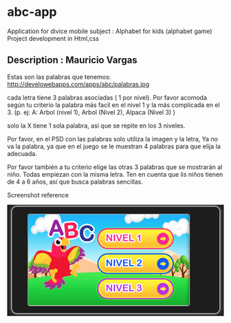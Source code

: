 # abc-app
Application for divice mobile subject : Alphabet for kids (alphabet game)
Project development in Html,css


## Description : Mauricio Vargas

Estas son las palabras que tenemos: http://develowebapps.com/apps/abc/palabras.jpg

cada letra tiene 3 palabras asociadas ( 1 por nivel). Por favor acomoda según tu criterio la palabra más facil en el nivel 1 y la más complicada en el 3. (p. ej:  A: Arbol (nivel 1), Arbol (Nivel 2), Alpaca (Nivel 3) )

solo la X tiene 1 sola palabra, así que se repite en los 3 niveles.

 

Por favor, en el PSD con las palabras solo utiliza la imagen y la letra, Ya no va la palabra, ya que en el juego se le muestran 4 palabras para que elija la adecuada.

Por favor también a tu criterio elige las otras 3 palabras que se mostrarán al niño. Todas empiezan con la misma letra. Ten en cuenta que lis niños tienen de 4 a 6 años, así que busca palabras sencillas.



Screenshot reference

![screenshot abc app](docs/screenshot-abc.png)
